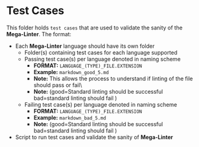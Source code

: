 # Test Cases

This folder holds `test cases` that are used to validate the sanity of the **Mega-Linter**.
The format:

- Each **Mega-Linter** language should have its own folder
  - Folder(s) containing test cases for each language supported
  - Passing test case(s) per language denoted in naming scheme
    - **FORMAT:** `LANGUAGE_(TYPE)_FILE.EXTENSION`
    - **Example:** `markdown_good_5.md`
    - **Note:** This allows the process to understand if linting of the file should pass or fail\
    - **Note:** (good=Standard linting should be successful bad=standard linting should fail )
  - Failing test case(s) per language denoted in naming scheme
    - **FORMAT:** `LANGUAGE_(TYPE)_FILE.EXTENSION`
    - **Example:** `markdown_bad_5.md`
    - **Note:** (good=Standard linting should be successful bad=standard linting should fail )
- Script to run test cases and validate the sanity of **Mega-Linter**
